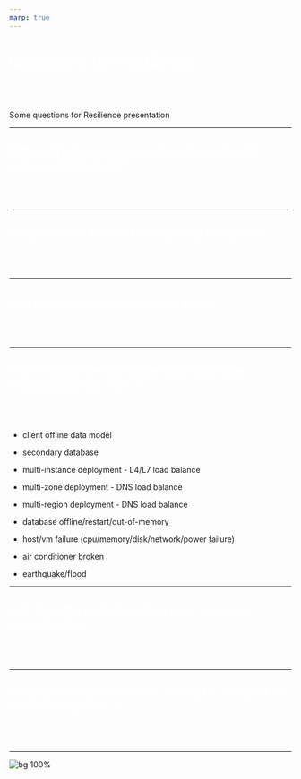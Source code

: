 ```yaml
---
marp: true
---
```


<style>

section {
  background-color: black;
  color: white;
}

a {
  color: #3e9ce0;
}

h1, h2 {
  color: white;
  padding-bottom: 50px;
}

code {
  background-color: #3e9ce0;
  color: white;
}

code span {
  color: black;
}

blockquote {
  color: rgba(192, 192, 192, 1);
}

</style>


# Questions for Resilience

Some questions for Resilience presentation

---

## Different between green-blue deployment & canary deployment ?

---

## Why we need to limit the capacity of a queue ?

---

## List the hardware failures you know.

---

## When hardware fail happened, what type redundancy will work ?

- client offline data model
- secondary database
- multi-instance deployment - L4/L7 load balance
- multi-zone deployment - DNS load balance
- multi-region deployment - DNS load balance



- database offline/restart/out-of-memory
- host/vm failure (cpu/memory/disk/network/power failure)
- air conditioner broken
- earthquake/flood

---

## List all patterns that restrict user resource consumption

---

## Why do the rate-limit? We should try our best to serve all requests !

---

![bg 100%](https://res.cloudinary.com/digf90pwi/image/upload/v1592190227/ESPM-CN_rgq7lf.png)